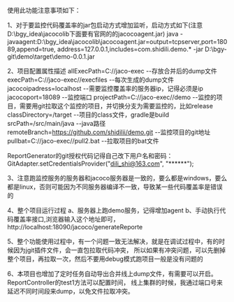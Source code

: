 使用此功能注意事项如下：

1、对于要监控代码覆盖率的jar包启动方式增加监听，启动方式如下(注意D:\bgy_idea\jacocolib下面要有官网的的jacocoagent.jar)
java -javaagent:D:\bgy_idea\jacocolib\jacocoagent.jar=output=tcpserver,port=18089,append=true,
address=127.0.0.1,includes=com.shidili.demo.* -jar D:\bgy-git\demo\target\demo-0.0.1.jar 


2、项目配置属性描述
allExecPath=C://jaco-exec   --存放合并后的dump文件
execPath=C://jaco-exec//execfiles  --每次生成的dump文件
jacocoipadress=localhost --需要监控覆盖率的服务器ip，记得必须是ip
jacocoport=18089  --监控端口
projectPath=C://jaco-exec//demo   --监控的项目，需要用git拉取这个监控的项目，并切换分支为需要监控的，比如release
classDirectory=/target  --项目的class文件，gradle是build
srcPath=/src/main/java  --java路径
remoteBranch=https://github.com/shidilii/demo.git --监控项目的git地址
pullbat=C://jaco-exec//pull2.bat --拉取项目的bat文件



ReportGenerator的git授权代码记得自己改下用户名和密码：GitAdapter.setCredentialsProvider("dili_shi@163.com", "******");


3、注意跑监控服务的服务器和jacoco服务器是一致的，要么都是windows，要么都是linux，否则可能因为不同服务器编译不一致，导致某一些代码覆盖率是错误的

4、整个项目运行过程
a、服务器上跑demo服务，记得增加agent
b、手动执行代码覆盖率接口,浏览器输入这个地址即可，http://localhost:18090/jacoco/generateReporte


5、整个功能使用过程中，有一个问题一致无法解决，就是在调试过程中，有的时候因为jgit插件文件，会一直包拉取代码冲突，
所以如果有冲突问题，可以先删掉整个项目，再拉取一次，然后不要用debug模式跑项目一般是没有问题的


6、本项目也增加了定时任务自动导出合并线上dump文件，有需要可以开启。ReportController的test1方法可以配置时间，
线上集群的时候，我通过端口号来延迟不同时间段来dump，以免文件拉取冲突。
